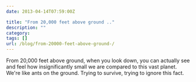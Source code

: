 ```yaml
---
date: 2013-04-14T07:59:00Z

title: "From 20,000 feet above ground .."
description: ""
category:
tags: []
url: /blog/from-20000-feet-above-ground-/
---
```

From 20,000 feet above ground, when you look down, you can actually see and feel how insignificantly small we are compared to this vast planet. We're like ants on the ground. Trying to survive, trying to ignore this fact.
